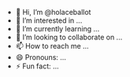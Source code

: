 - 👋 Hi, I’m @holaceballot
- 👀 I’m interested in ...
- 🌱 I’m currently learning ...
- 💞️ I’m looking to collaborate on ...
- 📫 How to reach me ...
- 😄 Pronouns: ...
- ⚡ Fun fact: ...

<!---
holaceballot/holaceballot is a ✨ special ✨ repository because its `README.md` (this file) appears on your GitHub profile.
You can click the Preview link to take a look at your changes.
--->
